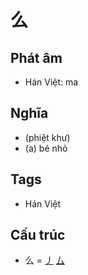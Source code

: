 # 么

## Phát âm
* Hán Việt: ma

## Nghĩa
* (phiệt khư)
* (a) bé nhỏ

## Tags
* Hán Việt

## Cấu trúc
* 么 = [丿](丿.md) [厶](厶.md)

<script>window.HANZI_FIELD='么';</script>